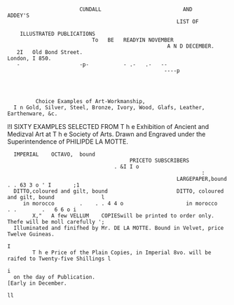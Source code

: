                           CUNDALL                          AND     ADDEY'S
                                                          LIST OF

        ILLUSTRATED PUBLICATIONS
                               To   BE   READYIN NOVEMBER
                                                       A N D DECEMBER.
       2I   Old Bond Street.                                                            London, I 850.
       -                   -p-           - .-   .-   --
                                                      ----p




             Choice Examples of Art-Workmanship,
      I n Gold, Silver, Steel, Bronze, Ivory, Wood, Glafs, Leather, Earthenware, &c.


l!I
                                     SIXTY EXAMPLES SELECTED FROM
            T h e Exhibition of Ancient and Medizval Art at T h e Society of Arts.
                 Drawn and Engraved under the Superintendence of PHILIPDE       LA   MOTTE.

      IMPERIAL    OCTAVO,  bound
                                           PRICETO SUBSCRIBERS
                                      . &I I o
                                                                  :
                                                          LARGEPAPER,bound          . . 63 3 o ' I       ;1
      DITTO,coloured and gilt, bound                      DITTO, coloured and gilt, bound               l
         in morocco        .    . . 4 4 o                    in morocco       . .        .   6 6 o i
            X,"   A few VELLUM    COPIESwill be printed to order only. Thefe will be moll carefully ';
      Illuminated and finifhed by Mr. DE LA MOTTE. Bound in Velvet, price Twelve Guineas.
                                                                                                      I
            T h e Price of the Plain Copies, in Imperial 8vo. will be raifed to Twenty-five Shillings l
                                                                                                          i
      on the day of Publication.                                                  [Early in December.
                                                                                                         ll
